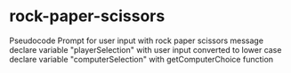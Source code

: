 # rock-paper-scissors

Pseudocode
Prompt for user input with rock paper scissors message
declare variable "playerSelection" with user input converted to lower case
declare variable "computerSelection" with getComputerChoice function